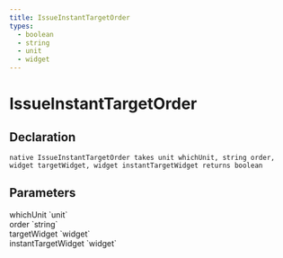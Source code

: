 ```yaml
---
title: IssueInstantTargetOrder
types:
  - boolean
  - string
  - unit
  - widget
---
```


# IssueInstantTargetOrder

## Declaration

```
native IssueInstantTargetOrder takes unit whichUnit, string order, widget targetWidget, widget instantTargetWidget returns boolean
```

## Parameters
<dl>
  <dt>whichUnit `unit`</dt>
  <dd></dd>

  <dt>order `string`</dt>
  <dd></dd>

  <dt>targetWidget `widget`</dt>
  <dd></dd>

  <dt>instantTargetWidget `widget`</dt>
  <dd></dd>
</dl>